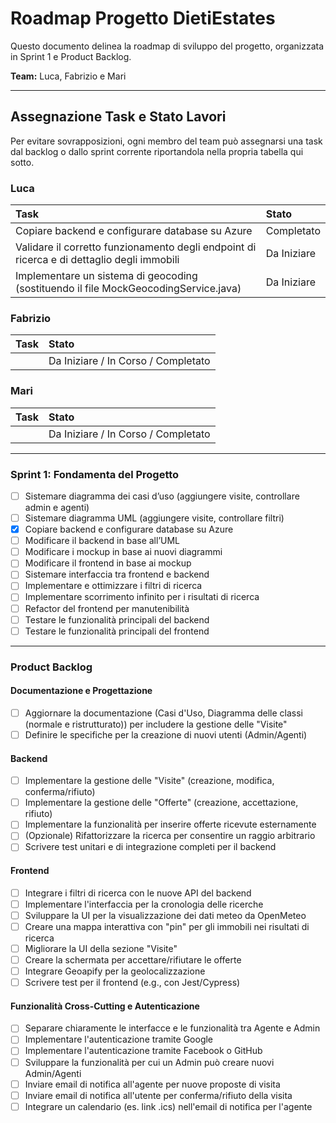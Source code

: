 # Roadmap Progetto DietiEstates

Questo documento delinea la roadmap di sviluppo del progetto, organizzata in Sprint 1 e Product Backlog.

**Team:** Luca, Fabrizio e Mari

---

## Assegnazione Task e Stato Lavori

Per evitare sovrapposizioni, ogni membro del team può assegnarsi una task dal backlog o dallo sprint corrente riportandola nella propria tabella qui sotto.

### Luca

| Task                                                        | Stato        |
| :---                                                        | :---         |
| Copiare backend e configurare database su Azure              | Completato   |
| Validare il corretto funzionamento degli endpoint di ricerca e di dettaglio degli immobili | Da Iniziare  |
| Implementare un sistema di geocoding (sostituendo il file MockGeocodingService.java) | Da Iniziare  |

### Fabrizio

| Task | Stato |
| :--- | :--- |
|      | Da Iniziare / In Corso / Completato |

### Mari

| Task | Stato |
| :--- | :--- |
|      | Da Iniziare / In Corso / Completato |

---

### Sprint 1: Fondamenta del Progetto

- [ ] Sistemare diagramma dei casi d’uso (aggiungere visite, controllare admin e agenti)
- [ ] Sistemare diagramma UML (aggiungere visite, controllare filtri)
- [x] Copiare backend e configurare database su Azure
- [ ] Modificare il backend in base all’UML
- [ ] Modificare i mockup in base ai nuovi diagrammi
- [ ] Modificare il frontend in base ai mockup
- [ ] Sistemare interfaccia tra frontend e backend
- [ ] Implementare e ottimizzare i filtri di ricerca
- [ ] Implementare scorrimento infinito per i risultati di ricerca
- [ ] Refactor del frontend per manutenibilità
- [ ] Testare le funzionalità principali del backend
- [ ] Testare le funzionalità principali del frontend

---

### Product Backlog

#### Documentazione e Progettazione
- [ ] Aggiornare la documentazione (Casi d'Uso, Diagramma delle classi (normale e ristrutturato)) per includere la gestione delle "Visite"
- [ ] Definire le specifiche per la creazione di nuovi utenti (Admin/Agenti)

#### Backend
- [ ] Implementare la gestione delle "Visite" (creazione, modifica, conferma/rifiuto)
- [ ] Implementare la gestione delle "Offerte" (creazione, accettazione, rifiuto)
- [ ] Implementare la funzionalità per inserire offerte ricevute esternamente
- [ ] (Opzionale) Rifattorizzare la ricerca per consentire un raggio arbitrario
- [ ] Scrivere test unitari e di integrazione completi per il backend

#### Frontend
- [ ] Integrare i filtri di ricerca con le nuove API del backend
- [ ] Implementare l'interfaccia per la cronologia delle ricerche
- [ ] Sviluppare la UI per la visualizzazione dei dati meteo da OpenMeteo
- [ ] Creare una mappa interattiva con "pin" per gli immobili nei risultati di ricerca
- [ ] Migliorare la UI della sezione "Visite"
- [ ] Creare la schermata per accettare/rifiutare le offerte
- [ ] Integrare Geoapify per la geolocalizzazione
- [ ] Scrivere test per il frontend (e.g., con Jest/Cypress)

#### Funzionalità Cross-Cutting e Autenticazione
- [ ] Separare chiaramente le interfacce e le funzionalità tra Agente e Admin
- [ ] Implementare l'autenticazione tramite Google
- [ ] Implementare l'autenticazione tramite Facebook o GitHub
- [ ] Sviluppare la funzionalità per cui un Admin può creare nuovi Admin/Agenti
- [ ] Inviare email di notifica all'agente per nuove proposte di visita
- [ ] Inviare email di notifica all'utente per conferma/rifiuto della visita
- [ ] Integrare un calendario (es. link .ics) nell'email di notifica per l'agente